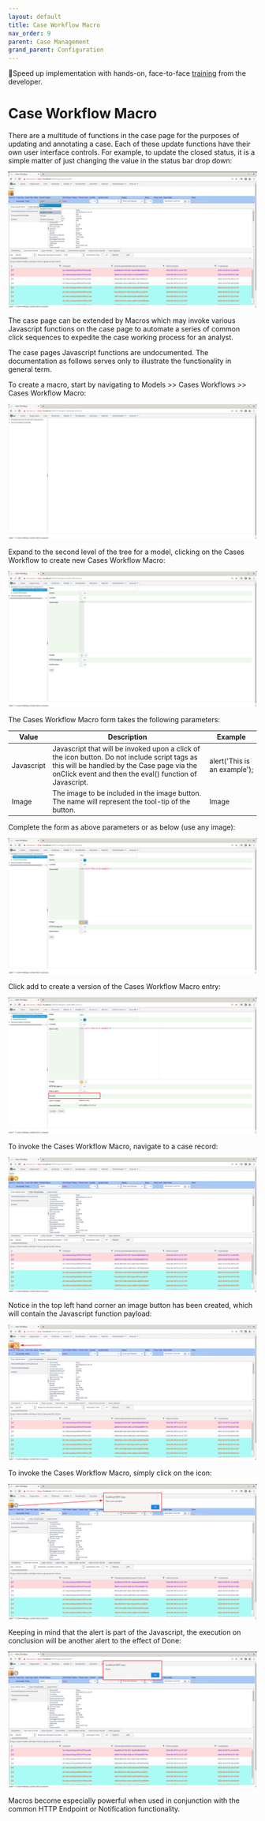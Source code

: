 ```yaml
---
layout: default
title: Case Workflow Macro
nav_order: 9
parent: Case Management
grand_parent: Configuration
---
```


🚀Speed up implementation with hands-on, face-to-face [training](https://www.jube.io/training) from the developer.

# Case Workflow Macro
There are a multitude of functions in the case page for the purposes of updating and annotating a case. Each of these update functions have their own user interface controls.  For example,  to update the closed status,  it is a simple matter of just changing the value in the status bar drop down:

![Image](TypicalOptionsToUpdateCases.png)

The case page can be extended by Macros which may invoke various Javascript functions on the case page to automate a series of common click sequences to expedite the case working process for an analyst.

The case pages Javascript functions are undocumented. The documentation as follows serves only to illustrate the functionality in general term.

To create a macro,  start by navigating to Models >> Cases Workflows >> Cases Workflow Macro:

![Image](CasesWorkflowsMacroTopOfTree.png)

Expand to the second level of the tree for a model, clicking on the Cases Workflow to create new Cases Workflow Macro:

![Image](EmptyCasesWorkflowMacro.png)

The Cases Workflow Macro form takes the following parameters:

| Value      | Description                                                                                                                                                                                            | Example                      |
|------------|--------------------------------------------------------------------------------------------------------------------------------------------------------------------------------------------------------|------------------------------|
| Javascript | Javascript that will be invoked upon a click of the icon button. Do not include script tags as this will be handled by the Case page via the onClick event and then the eval() function of Javascript. | alert('This is an example'); |
| Image      | The image to be included in the image button. The name will represent the tool-tip of the button.                                                                                                      | Image                        |

Complete the form as above parameters or as below (use any image):

![Image](ExampleFieldsForCasesWorkflowMacro.png)

Click add to create a version of the Cases Workflow Macro entry:

![Image](VersionOfCasesWorkflowMacros.png)

To invoke the Cases Workflow Macro,  navigate to a case record:

![Image](NavigateToCase.png)

Notice in the top left hand corner an image button has been created,  which will contain the Javascript function payload:

![Image](LocationOfNewMacro.png)

To invoke the Cases Workflow Macro,  simply click on the icon:

![Image](AlertOnClick.png)

Keeping in mind that the alert is part of the Javascript,  the execution on conclusion will be another alert to the effect of Done:

![Image](Done.png)

Macros become especially powerful when used in conjunction with the common HTTP Endpoint or Notification functionality.